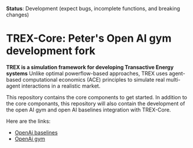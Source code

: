 **Status**: Development (expect bugs, incomplete functions, and breaking changes)

# TREX-Core: Peter's Open AI gym development fork
**TREX is a simulation framework for developing Transactive Energy systems**
Unlike optimal powerflow-based approaches, TREX uses agent-based computational economics (ACE) principles to simulate real multi-agent interactions in a realistic market.

This repository contains the core components to get started. In addition to the core componants, this repository will also contain the development of the open AI gym and open AI baselines integration with TREX-Core. 

Here are the links:
- [OpenAi baselines](https://github.com/openai/baselines)
- [OpenAi gym](https://gym.openai.com/)
